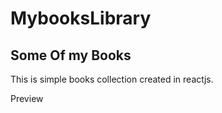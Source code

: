# MybooksLibrary
<h2>Some Of my Books</h2>
This is simple books collection created in reactjs.


Preview<a href="https://myawesomebooks.netlify.app" target="_blank"/>
